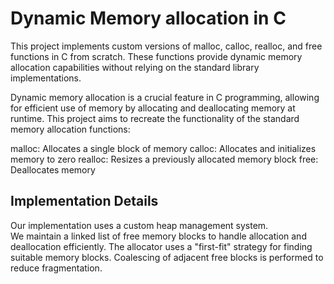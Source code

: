 # Dynamic Memory allocation in C
This project implements custom versions of malloc, calloc, realloc, and free functions in C from scratch. These functions provide dynamic memory allocation capabilities without relying on the standard library implementations.

Dynamic memory allocation is a crucial feature in C programming, allowing for efficient use of memory by allocating and deallocating memory at runtime. This project aims to recreate the functionality of the standard memory allocation functions:

malloc: Allocates a single block of memory
calloc: Allocates and initializes memory to zero
realloc: Resizes a previously allocated memory block
free: Deallocates memory


## Implementation Details


Our implementation uses a custom heap management system.
<br/>
We maintain a linked list of free memory blocks to handle allocation and deallocation efficiently.
The allocator uses a "first-fit" strategy for finding suitable memory blocks.
Coalescing of adjacent free blocks is performed to reduce fragmentation.
